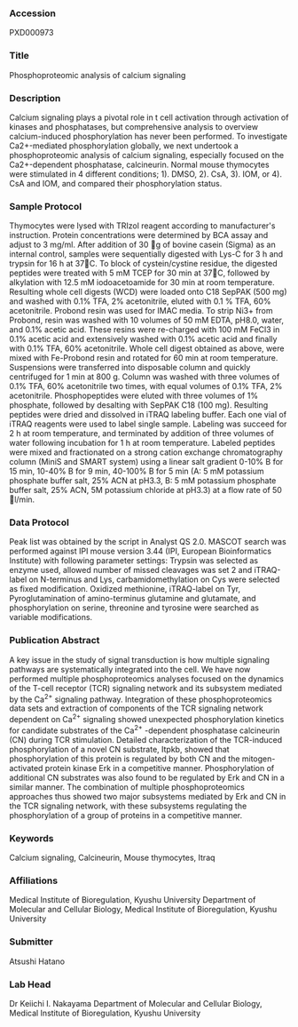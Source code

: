 ### Accession
PXD000973

### Title
Phosphoproteomic analysis of calcium signaling

### Description
Calcium signaling plays a pivotal role in t cell activation through activation of kinases and phosphatases, but comprehensive analysis to overview calcium-induced phosphorylation has never been performed. To investigate Ca2+-mediated phosphorylation globally, we next undertook a phosphoproteomic analysis of calcium signaling, especially focused on the Ca2+-dependent phosphatase, calcineurin. Normal mouse thymocytes were stimulated in 4 different conditions; 1). DMSO, 2). CsA, 3). IOM, or 4). CsA and IOM, and compared their phosphorylation status.

### Sample Protocol
Thymocytes were lysed with TRIzol reagent according to manufacturer's instruction. Protein concentrations were determined by BCA assay and adjust to 3 mg/ml. After addition of 30 g of bovine casein (Sigma) as an internal control, samples were sequentially digested with Lys-C for 3 h and trypsin for 16 h at 37C. To block of cystein/cystine residue, the digested peptides were treated with 5 mM TCEP for 30 min at 37C, followed by alkylation with 12.5 mM iodoacetoamide for 30 min at room temperature. Resulting whole cell digests (WCD) were loaded onto C18 SepPAK (500 mg) and washed with 0.1% TFA, 2% acetonitrile, eluted with 0.1 % TFA, 60% acetonitrile. Probond resin was used for IMAC media. To strip Ni3+ from Probond, resin was washed with 10 volumes of 50 mM EDTA, pH8.0, water, and 0.1% acetic acid. These resins were re-charged with 100 mM FeCl3 in 0.1% acetic acid and extensively washed with 0.1% acetic acid and finally with 0.1% TFA, 60% acetonitrile. Whole cell digest obtained as above, were mixed with Fe-Probond resin and rotated for 60 min at room temperature. Suspensions were transferred into disposable column and quickly centrifuged for 1 min at 800 g. Column was washed with three volumes of 0.1% TFA, 60% acetonitrile two times, with equal volumes of 0.1% TFA, 2% acetonitrile. Phosphopeptides were eluted with three volumes of 1% phosphate, followed by desalting with SepPAK C18 (100 mg). Resulting peptides were dried and dissolved in iTRAQ labeling buffer. Each one vial of iTRAQ reagents were used to label single sample. Labeling was succeed for 2 h at room temperature, and terminated by addition of three volumes of water following incubation for 1 h at room temperature.  Labeled peptides were mixed and fractionated on a strong cation exchange chromatography column (MiniS and SMART system) using a linear salt gradient 0-10% B for 15 min, 10-40% B for 9 min, 40-100% B for 5 min (A: 5 mM potassium phosphate buffer salt, 25% ACN at pH3.3, B: 5 mM potassium phosphate buffer salt, 25% ACN, 5M potassium chloride at pH3.3) at a flow rate of 50 l/min.

### Data Protocol
Peak list was obtained by the script in Analyst QS 2.0. MASCOT search was performed against IPI mouse version 3.44 (IPI, European Bioinformatics Institute) with following parameter settings: Trypsin was selected as enzyme used, allowed number of missed cleavages was set 2 and iTRAQ-label on N-terminus and Lys, carbamidomethylation on Cys were selected as fixed modification. Oxidized methionine, iTRAQ-label on Tyr, Pyroglutamination of amino-terminus glutamine and glutamate, and phosphorylation on serine, threonine and tyrosine were searched as variable modifications.

### Publication Abstract
A key issue in the study of signal transduction is how multiple signaling pathways are systematically integrated into the cell. We have now performed multiple phosphoproteomics analyses focused on the dynamics of the T-cell receptor (TCR) signaling network and its subsystem mediated by the Ca<sup>2+</sup> signaling pathway. Integration of these phosphoproteomics data sets and extraction of components of the TCR signaling network dependent on Ca<sup>2+</sup> signaling showed unexpected phosphorylation kinetics for candidate substrates of the Ca<sup>2+</sup> -dependent phosphatase calcineurin (CN) during TCR stimulation. Detailed characterization of the TCR-induced phosphorylation of a novel CN substrate, Itpkb, showed that phosphorylation of this protein is regulated by both CN and the mitogen-activated protein kinase Erk in a competitive manner. Phosphorylation of additional CN substrates was also found to be regulated by Erk and CN in a similar manner. The combination of multiple phosphoproteomics approaches thus showed two major subsystems mediated by Erk and CN in the TCR signaling network, with these subsystems regulating the phosphorylation of a group of proteins in a competitive manner.

### Keywords
Calcium signaling, Calcineurin, Mouse thymocytes, Itraq

### Affiliations
Medical Institute of Bioregulation, Kyushu University 
Department of Molecular and Cellular Biology, Medical Institute of Bioregulation, Kyushu University

### Submitter
Atsushi Hatano

### Lab Head
Dr Keiichi I. Nakayama
Department of Molecular and Cellular Biology, Medical Institute of Bioregulation, Kyushu University


